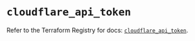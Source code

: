 # `cloudflare_api_token`

Refer to the Terraform Registry for docs: [`cloudflare_api_token`](https://registry.terraform.io/providers/cloudflare/cloudflare/4.51.0/docs/resources/api_token).
